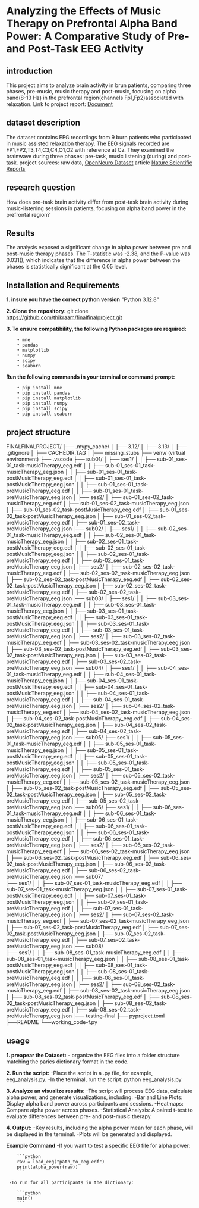 # Analyzing the Effects of Music Therapy on Prefrontal Alpha Band Power: A Comparative Study of Pre- and Post-Task EEG Activity

## introduction

 This project aims to analyze brain activity in brun patients, comparing three phases, pre-music, music therapy and post-music, focusing on alpha band(8-13 Hz) in the prefrontal region(channels Fp1,Fp2)associated with relaxation.
 Link to project report: [Document](https://docs.google.com/document/d/1OiuVH0cCUNCZ87sU4yiWL3F3qq7HtI8Oq92h5-Gz_1g/edit?usp=sharing)

## dataset description

 The dataset contains EEG recordings from 9 burn patients who participated in
music assisted relaxation therapy. The EEG signals recorded are
FP1,FP2,T3,T4,C3,C4,O1,O2 with reference at Cz.
They examined the brainwave during three phases: pre-task, music listening (during) and
post-task.
project sources:
raw data, [OpenNeuro Dataset](https://openneuro.org/datasets/ds004840/versions/1.0.1)
article [Nature Scientific Reports](https://www.nature.com/articles/s41598-024-73211-3)

## research question

How does pre-task brain activity differ from post-task brain activity
during music-listening sessions in patients, focusing on alpha band power in the prefrontal region?

## Results

The analysis exposed a significant change in alpha power between pre and post-music therapy phases. The T-statistic was -2.38, and the P-value was 0.031(), which indicates that the difference in alpha power between the phases is statistically significant at the 0.05 level.

## Installation and Requirements

**1. insure you have the correct python version**
         "Python 3.12.8"

**2. Clone the repository:**
          git clone <https://github.com/thikraam/finalfinalproject.git>

**3. To ensure compatibility, the following Python packages are required:**  

        • mne
        • pandas
        • matplotlib
        • numpy
        • scipy
        • seaborn
    
 **Run the following commands in your terminal or command prompt:**

        • pip install mne  
        • pip install pandas  
        • pip install matplotlib  
        • pip install numpy  
        • pip install scipy  
        • pip install seaborn

## project structure

FINALFINALPROJECT/
        ├── .mypy_cache/
        │   ├── 3.12/
        │   ├── 3.13/
        │    ├── .gitignore
        │    ├── CACHEDIR.TAG
        │    ├── missing_stubs
        ├── venv/ (virtual environment)
        ├── .vscode
        ├── sub01/
        │   ├── ses1/
        │   │   ├── sub-01_ses-01_task-musicTherapy_eeg.edf
        │   │   ├── sub-01_ses-01_task-musicTherapy_eeg.json
        │   │   ├── sub-01_ses-01_task-postMusicTherapy_eeg.edf
        │   │   ├── sub-01_ses-01_task-postMusicTherapy_eeg.json
        │   │   ├── sub-01_ses-01_task-preMusicTherapy_eeg.edf
        │   │   ├── sub-01_ses-01_task-preMusicTherapy_eeg.json
        │   ├── ses2/
        │       ├── sub-01_ses-02_task-musicTherapy_eeg.edf
        │       ├── sub-01_ses-02_task-musicTherapy_eeg.json
        │       ├── sub-01_ses-02_task-postMusicTherapy_eeg.edf
        │       ├── sub-01_ses-02_task-postMusicTherapy_eeg.json
        │       ├── sub-01_ses-02_task-preMusicTherapy_eeg.edf
        │       ├── sub-01_ses-02_task-preMusicTherapy_eeg.json
        ├── sub02/
        │   ├── ses1/
        │   │   ├── sub-02_ses-01_task-musicTherapy_eeg.edf
        │   │   ├── sub-02_ses-01_task-musicTherapy_eeg.json
        │   │   ├── sub-02_ses-01_task-postMusicTherapy_eeg.edf
        │   │   ├── sub-02_ses-01_task-postMusicTherapy_eeg.json
        │   │   ├── sub-02_ses-01_task-preMusicTherapy_eeg.edf
        │   │   ├── sub-02_ses-01_task-preMusicTherapy_eeg.json
        │   ├── ses2/
        │       ├── sub-02_ses-02_task-musicTherapy_eeg.edf
        │       ├── sub-02_ses-02_task-musicTherapy_eeg.json
        │       ├── sub-02_ses-02_task-postMusicTherapy_eeg.edf
        │       ├── sub-02_ses-02_task-postMusicTherapy_eeg.json
        │       ├── sub-02_ses-02_task-preMusicTherapy_eeg.edf
        │       ├── sub-02_ses-02_task-preMusicTherapy_eeg.json
        ├── sub03/
        │   ├── ses1/
        │   │   ├── sub-03_ses-01_task-musicTherapy_eeg.edf
        │   │   ├── sub-03_ses-01_task-musicTherapy_eeg.json
        │   │   ├── sub-03_ses-01_task-postMusicTherapy_eeg.edf
        │   │   ├── sub-03_ses-01_task-postMusicTherapy_eeg.json
        │   │   ├── sub-03_ses-01_task-preMusicTherapy_eeg.edf
        │   │   ├── sub-03_ses-01_task-preMusicTherapy_eeg.json
        │   ├── ses2/
        │       ├── sub-03_ses-02_task-musicTherapy_eeg.edf
        │       ├── sub-03_ses-02_task-musicTherapy_eeg.json
        │       ├── sub-03_ses-02_task-postMusicTherapy_eeg.edf
        │       ├── sub-03_ses-02_task-postMusicTherapy_eeg.json
        │       ├── sub-03_ses-02_task-preMusicTherapy_eeg.edf
        │       ├── sub-03_ses-02_task-preMusicTherapy_eeg.json
        ├── sub04/
        │   ├── ses1/
        │   │   ├── sub-04_ses-01_task-musicTherapy_eeg.edf
        │   │   ├── sub-04_ses-01_task-musicTherapy_eeg.json
        │   │   ├── sub-04_ses-01_task-postMusicTherapy_eeg.edf
        │   │   ├── sub-04_ses-01_task-postMusicTherapy_eeg.json
        │   │   ├── sub-04_ses-01_task-preMusicTherapy_eeg.edf
        │   │   ├── sub-04_ses-01_task-preMusicTherapy_eeg.json
        │   ├── ses2/
        │       ├── sub-04_ses-02_task-musicTherapy_eeg.edf
        │       ├── sub-04_ses-02_task-musicTherapy_eeg.json
        │       ├── sub-04_ses-02_task-postMusicTherapy_eeg.edf
        │       ├── sub-04_ses-02_task-postMusicTherapy_eeg.json
        │       ├── sub-04_ses-02_task-preMusicTherapy_eeg.edf
        │       ├── sub-04_ses-02_task-preMusicTherapy_eeg.json
        ├── sub05/
        ├── ses1/
        │   │   ├── sub-05_ses-01_task-musicTherapy_eeg.edf
        │   │   ├── sub-05_ses-01_task-musicTherapy_eeg.json
        │   │   ├── sub-05_ses-01_task-postMusicTherapy_eeg.edf
        │   │   ├── sub-05_ses-01_task-postMusicTherapy_eeg.json
        │   │   ├── sub-05_ses-01_task-preMusicTherapy_eeg.edf
        │   │   ├── sub-05_ses-01_task-preMusicTherapy_eeg.json
        │   ├── ses2/
        │       ├── sub-05_ses-02_task-musicTherapy_eeg.edf
        │       ├── sub-05_ses-02_task-musicTherapy_eeg.json
        │       ├── sub-05_ses-02_task-postMusicTherapy_eeg.edf
        │       ├── sub-05_ses-02_task-postMusicTherapy_eeg.json
        │       ├── sub-05_ses-02_task-preMusicTherapy_eeg.edf
        │       ├── sub-05_ses-02_task-preMusicTherapy_eeg.json
        ├── sub06/
        ├── ses1/
        │   │   ├── sub-06_ses-01_task-musicTherapy_eeg.edf
        │   │   ├── sub-06_ses-01_task-musicTherapy_eeg.json
        │   │   ├── sub-06_ses-01_task-postMusicTherapy_eeg.edf
        │   │   ├── sub-06_ses-01_task-postMusicTherapy_eeg.json
        │   │   ├── sub-06_ses-01_task-preMusicTherapy_eeg.edf
        │   │   ├── sub-06_ses-01_task-preMusicTherapy_eeg.json
        │   ├── ses2/
        │       ├── sub-06_ses-02_task-musicTherapy_eeg.edf
        │       ├── sub-06_ses-02_task-musicTherapy_eeg.json
        │       ├── sub-06_ses-02_task-postMusicTherapy_eeg.edf
        │       ├── sub-06_ses-02_task-postMusicTherapy_eeg.json
        │       ├── sub-06_ses-02_task-preMusicTherapy_eeg.edf
        │       ├── sub-06_ses-02_task-preMusicTherapy_eeg.json
        ├── sub07/  
        ├── ses1/
        │   │   ├── sub-07_ses-01_task-musicTherapy_eeg.edf
        │   │   ├── sub-07_ses-01_task-musicTherapy_eeg.json
        │   │   ├── sub-07_ses-01_task-postMusicTherapy_eeg.edf
        │   │   ├── sub-07_ses-01_task-postMusicTherapy_eeg.json
        │   │   ├── sub-07_ses-01_task-preMusicTherapy_eeg.edf
        │   │   ├── sub-07_ses-01_task-preMusicTherapy_eeg.json
        │   ├── ses2/
        │       ├── sub-07_ses-02_task-musicTherapy_eeg.edf
        │       ├── sub-07_ses-02_task-musicTherapy_eeg.json
        │       ├── sub-07_ses-02_task-postMusicTherapy_eeg.edf
        │       ├── sub-07_ses-02_task-postMusicTherapy_eeg.json
        │       ├── sub-07_ses-02_task-preMusicTherapy_eeg.edf
        │       ├── sub-07_ses-02_task-preMusicTherapy_eeg.json
        ├── sub08/  
        ├── ses1/
        │   │   ├── sub-08_ses-01_task-musicTherapy_eeg.edf
        │   │   ├── sub-08_ses-01_task-musicTherapy_eeg.json
        │   │   ├── sub-08_ses-01_task-postMusicTherapy_eeg.edf
        │   │   ├── sub-08_ses-01_task-postMusicTherapy_eeg.json
        │   │   ├── sub-08_ses-01_task-preMusicTherapy_eeg.edf
        │   │   ├── sub-08_ses-01_task-preMusicTherapy_eeg.json
        │   ├── ses2/
        │       ├── sub-08_ses-02_task-musicTherapy_eeg.edf
        │       ├── sub-08_ses-02_task-musicTherapy_eeg.json
        │       ├── sub-08_ses-02_task-postMusicTherapy_eeg.edf
        │       ├── sub-08_ses-02_task-postMusicTherapy_eeg.json
        │       ├── sub-08_ses-02_task-preMusicTherapy_eeg.edf
        │       ├── sub-08_ses-02_task-preMusicTherapy_eeg.json
        ├── testing-final
        ├── pyproject.toml
        ├──README
        └──working_code-f.py

## usage

**1. preapear the Dataset:**
         - organize the EEG files into a folder structure matching the parics dictionary format in the code.

**2. Run the script:**
            -Place the script in a .py file, for example, eeg_analysis.py.
            -In the terminal, run the script:
            python eeg_analysis.py

**3. Analyze an visualize results:**
        -The script will process EEG data, calculate alpha power, and generate visualizations, including:
            -Bar and Line Plots: Display alpha band power across participants and sessions.
            -Heatmaps: Compare alpha power across phases.
            -Statistical Analysis: A paired t-test to evaluate differences between pre- and post-music therapy.

**4. Output:**
        -Key results, including the alpha power mean for each phase, will be displayed in the terminal.
        -Plots will be generated and displayed.

**Example Command**
        -If you want to test a specific EEG file for alpha power:

        ```python
        raw = load_eeg("path_to_eeg.edf")
        print(alpha_power(raw))
        ```

     -To run for all participants in the dictionary:

        ```python
        main()
        ```
